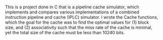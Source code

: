 This is a project done in C that is a pipeline cache simulator, which implements and compares various implementations of a combined instruction pipeline and cache (IPLC) simulator. I wrote the Cache functions, which the goal for the cache was to find the optimal values for (1) block size, and (2) associativity such that the miss rate of the cache is minimal, yet the total size of the cache must be less than 10240 bits.
